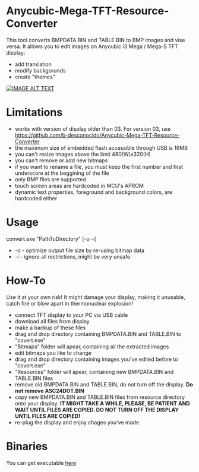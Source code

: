 # Anycubic-Mega-TFT-Resource-Converter

This tool converts BMPDATA.BIN and TABLE.BIN to BMP images and vise versa. It allows you to edit images on Anycubic i3 Mega / Mega-S TFT display:
- add translation
- modify backgorunds
- create "themes"

[![IMAGE ALT TEXT](http://img.youtube.com/vi/awsmliBWBBg/0.jpg)](https://youtu.be/awsmliBWBBg "Proof of concept")

# Limitations
- works with version of display older than 03. For version 03, use https://github.com/b-desconocido/Anycubic-Mega-TFT-Resource-Converter
- the maximum size of embedded flash accessible through USB is 16MB
- you can't resize images above the limit 480(W)x320(H)
- you can't remove or add new bitmaps
- if you want to rename a file, you must keep the first number and first underscore at the beggining of the file
- only BMP files are supported
- touch screen areas are hardcoded in MCU's APROM
- dynamic text properties, foreground and background colors, are hardcoded either

# Usage
convert.exe "PathToDirectory" \[-o -i]
- -o - optimize output file size by re-using bitmap data
- -i - ignore all restrictions, might be very unsafe

# How-To
Use it at your own risk! It might damage your display, making it unusable, catch fire or blow apart in thermonuclear explosion!
- connect TFT display to your PC via USB cable
- download all files from display
- make a backup of these files
- drag and drop directory containing BMPDATA.BIN and TABLE.BIN to "covert.exe"
- "Bitmaps" folder will apear, containing all the extracted images
- edit bitmaps you like to change
- drag and drop directory containing images you've edited before to "covert.exe"
- "Resources" folder will apear, containing new BMPDATA.BIN and TABLE.BIN files
- remove old BMPDATA.BIN and TABLE.BIN, do not turn off the display. **Do not remove ASC24DOT.BIN**
- copy new BMPDATA.BIN and TABLE.BIN files from resource directory onto your display. **IT MIGHT TAKE A WHILE, PLEASE, BE PATIENT AND WAIT UNTIL FILES ARE COPIED. DO NOT TURN OFF THE DISPLAY UNTIL FILES ARE COPIED!**
- re-plug the display and enjoy chages you've made

# Binaries
You can get executable [here](https://github.com/belotv/Anycubic-Mega-TFT-Resource-Converter/releases)
